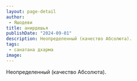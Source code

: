 ```yaml
---
layout: page-detail
author:
 - Яшодеви
title: анирдешья
publishDate: "2024-09-01"
description: Неопределенный (качество Абсолюта).
tags:
 - санатана дхарма
image: 
---
```


Неопределенный (качество Абсолюта).

